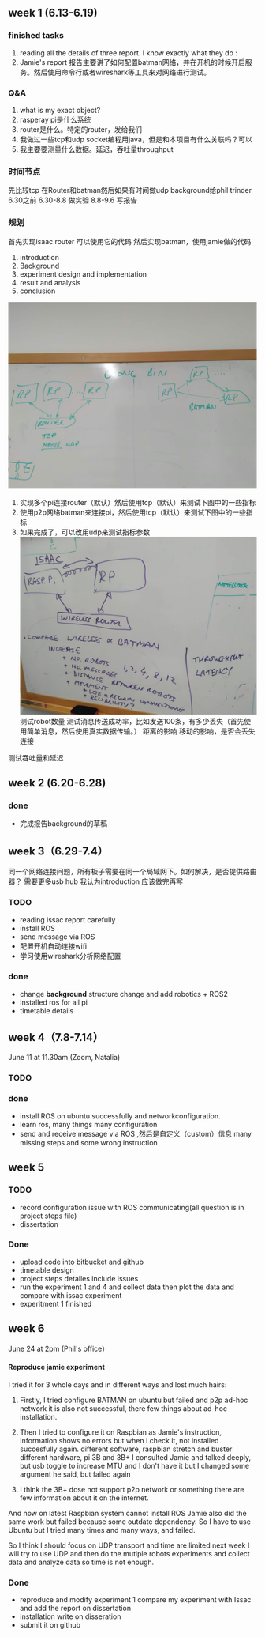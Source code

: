 ## week 1 (6.13-6.19)
### finished tasks
1. reading all the details of three report. I know exactly what they do :
2. Jamie's report 报告主要讲了如何配置batman网络，并在开机的时候开启服务。然后使用命令行或者wireshark等工具来对网络进行测试。

### Q&A

1. what is my exact object?
2. rasperay pi是什么系统
3. router是什么。特定的router，发给我们
4. 我做过一些tcp和udp socket编程用java，但是和本项目有什么关联吗？可以
5. 我主要要测量什么数据。延迟，吞吐量throughput

### 时间节点
先比较tcp 在Router和batman然后如果有时间做udp
background给phil trinder 6.30之前
6.30-8.8 做实验
8.8-9.6 写报告

### 规划
首先实现isaac router 可以使用它的代码
然后实现batman，使用jamie做的代码

1. introduction
2. Background
3. experiment design and implementation
4. result and analysis
5. conclusion

![](media/15614533550263.jpg)
1. 实现多个pi连接router（默认）然后使用tcp（默认）来测试下图中的一些指标
2. 使用p2p网络batman来连接pi，然后使用tcp（默认）来测试下图中的一些指标
3. 如果完成了，可以改用udp来测试指标参数
![](media/15614533701248.jpg)
测试robot数量
测试消息传送成功率，比如发送100条，有多少丢失（首先使用简单消息，然后使用真实数据传输。）
距离的影响
移动的影响，是否会丢失连接

测试吞吐量和延迟
## week 2 (6.20-6.28)
### done
- 完成报告background的草稿

## week 3（6.29-7.4）
同一个网络连接问题，所有板子需要在同一个局域网下。如何解决，是否提供路由器？
需要更多usb hub
我认为introduction 应该做完再写
### TODO
- reading issac report carefully
- install ROS 
- send message via ROS
- 配置开机自动连接wifi
- 学习使用wireshark分析网络配置


### done
- change **background** structure change and add robotics + ROS2
- installed ros for all pi 
- timetable details

## week 4（7.8-7.14）
June 11 at 11.30am (Zoom, Natalia)

### TODO


### done
- install ROS on ubuntu successfully and networkconfiguration.
- learn ros, many things many configuration
- send and receive message via ROS ,然后是自定义（custom）信息 many missing steps and some wrong instruction


## week 5

### TODO
- record configuration issue with ROS communicating(all question is in project steps file)
- dissertation


### Done
- upload code into bitbucket and github
- timetable design
- project steps detailes include issues
- run the experiment 1 and 4 and collect data then plot the data and compare with issac experiment
- experitment 1 finished


## week 6
June 24 at 2pm (Phil's office）

#### Reproduce jamie experiment
I tried it for 3 whole days and in different ways and lost much hairs:
1. Firstly, I tried configure BATMAN on ubuntu but failed and p2p ad-hoc network it is also not successful, there few things about ad-hoc installation.
2. Then I tried to configure it on Raspbian as Jamie's instruction, information shows no errors but when I check it, not installed succesfully again.
    different software, raspbian stretch and buster
    different hardware, pi 3B and 3B+
    I consulted Jamie and talked deeply, but usb toggle to increase MTU and I don't have it but I changed some argument he said, but failed again
    
3. I think the 3B+ dose not support p2p network or something there are few information about it on the internet. 

And now on latest Raspbian system cannot install ROS Jamie also did the same work but failed because some outdate dependency. So I have to use Ubuntu but I tried many times and many ways, and failed. 

So I think I should focus on UDP transport and time are limited next week I will try to use UDP and then do the mutiple robots experiments and collect data and analyze data so time is not enough.




### Done
- reproduce and modify experiment 1 compare my experiment with Issac and add the report on dissertation
- installation write on disseration
- submit it on github


